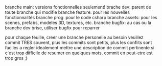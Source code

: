 branche main: versions fonctionnelles seulement!
    brache dev: parent de toute branche qui modifie
        branche feature: pour les nouvelles fonctionnalités
            branche prog: pour le code csharp
        branche assets: pour les scenes, prefabs, modeles 3D, textures, etc.
        branche bugfix: au cas ou la branche dev brise, utiliser bugfix pour reparrer

pour chaque feuille, creer une branche personelle au besoin
veuillez commit TRES souvent, plus les commits sont petits, plus les conflits sont faciles a regler
idealement mettre une description de commit pertinente 
si c'est trop difficile de resumer en quelques mots, commit en peut-etre est trop gros ;)

